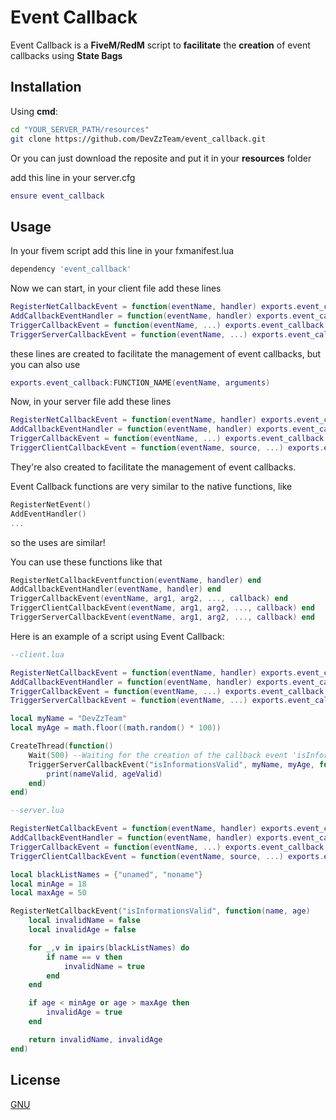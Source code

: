 # Event Callback

Event Callback is a **FiveM/RedM** script to **facilitate** the **creation** of event callbacks using **State Bags**

## Installation

Using **cmd**:
```bash
cd "YOUR_SERVER_PATH/resources"
git clone https://github.com/DevZzTeam/event_callback.git
```
Or you can just download the reposite and put it in your **resources** folder

add this line in your server.cfg
```lua
ensure event_callback
```

## Usage
In your fivem script add this line in your fxmanifest.lua
```lua
dependency 'event_callback'
```
Now we can start, in your client file add these lines
```lua
RegisterNetCallbackEvent = function(eventName, handler) exports.event_callback:RegisterNetCallbackEvent(eventName, handler) end
AddCallbackEventHandler = function(eventName, handler) exports.event_callback:AddCallbackEventHandler(eventName, handler) end
TriggerCallbackEvent = function(eventName, ...) exports.event_callback:TriggerCallbackEvent(eventName, ...) end
TriggerServerCallbackEvent = function(eventName, ...) exports.event_callback:TriggerServerCallbackEvent(eventName, ...) end
```
these lines are created to facilitate the management of event callbacks, but you can also use
```lua
exports.event_callback:FUNCTION_NAME(eventName, arguments)
```
Now, in your server file add these lines
```lua
RegisterNetCallbackEvent = function(eventName, handler) exports.event_callback:RegisterNetCallbackEvent(eventName, handler) end
AddCallbackEventHandler = function(eventName, handler) exports.event_callback:AddCallbackEventHandler(eventName, handler) end
TriggerCallbackEvent = function(eventName, ...) exports.event_callback:TriggerCallbackEvent(eventName, ...) end
TriggerClientCallbackEvent = function(eventName, source, ...) exports.event_callback:TriggerClientCallbackEvent(eventName, source, ...) end
```
They're also created to facilitate the management of event callbacks.

Event Callback functions are very similar to the native functions, like
```lua
RegisterNetEvent()
AddEventHandler()
...
```
so the uses are similar!

You can use these functions like that
```lua
RegisterNetCallbackEventfunction(eventName, handler) end
AddCallbackEventHandler(eventName, handler) end
TriggerCallbackEvent(eventName, arg1, arg2, ..., callback) end
TriggerClientCallbackEvent(eventName, arg1, arg2, ..., callback) end
TriggerServerCallbackEvent(eventName, arg1, arg2, ..., callback) end
```

Here is an example of a script using Event Callback:
```lua
--client.lua

RegisterNetCallbackEvent = function(eventName, handler) exports.event_callback:RegisterNetCallbackEvent(eventName, handler) end
AddCallbackEventHandler = function(eventName, handler) exports.event_callback:AddCallbackEventHandler(eventName, handler) end
TriggerCallbackEvent = function(eventName, ...) exports.event_callback:TriggerCallbackEvent(eventName, ...) end
TriggerServerCallbackEvent = function(eventName, ...) exports.event_callback:TriggerServerCallbackEvent(eventName, ...) end

local myName = "DevZzTeam"
local myAge = math.floor((math.random() * 100))

CreateThread(function()
    Wait(500) --Waiting for the creation of the callback event 'isInformationsValid' (on the server-side)
    TriggerServerCallbackEvent("isInformationsValid", myName, myAge, function(nameValid, ageValid)
        print(nameValid, ageValid)
    end)
end)
```
```lua
--server.lua

RegisterNetCallbackEvent = function(eventName, handler) exports.event_callback:RegisterNetCallbackEvent(eventName, handler) end
AddCallbackEventHandler = function(eventName, handler) exports.event_callback:AddCallbackEventHandler(eventName, handler) end
TriggerCallbackEvent = function(eventName, ...) exports.event_callback:TriggerCallbackEvent(eventName, ...) end
TriggerClientCallbackEvent = function(eventName, source, ...) exports.event_callback:TriggerClientCallbackEvent(eventName, source, ...) end

local blackListNames = {"unamed", "noname"}
local minAge = 18
local maxAge = 50

RegisterNetCallbackEvent("isInformationsValid", function(name, age)
    local invalidName = false
    local invalidAge = false

    for _,v in ipairs(blackListNames) do
        if name == v then
            invalidName = true
        end
    end

    if age < minAge or age > maxAge then
        invalidAge = true
    end

    return invalidName, invalidAge
end)
```

## License

[GNU](https://choosealicense.com/licenses/gpl-3.0/)
